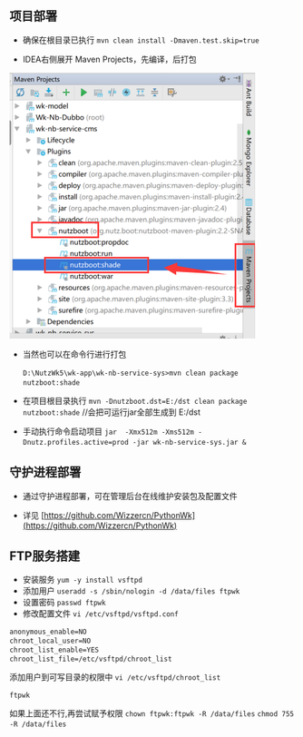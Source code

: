 ## 项目部署

* 确保在根目录已执行 `mvn clean install -Dmaven.test.skip=true`

* IDEA右侧展开 Maven Projects，先编译，后打包

![编译打包](../images/06.png)

* 当然也可以在命令行进行打包

  `D:\NutzWk5\wk-app\wk-nb-service-sys>mvn clean package nutzboot:shade`
  
*   在项目根目录执行
  `mvn -Dnutzboot.dst=E:/dst clean package nutzboot:shade`
   //会把可运行jar全部生成到 E:/dst

*  手动执行命令启动项目  `jar  -Xmx512m -Xms512m -Dnutz.profiles.active=prod -jar wk-nb-service-sys.jar &`

## 守护进程部署

* 通过守护进程部署，可在管理后台在线维护安装包及配置文件

* 详见 [https://github.com/Wizzercn/PythonWk](https://github.com/Wizzercn/PythonWk)

## FTP服务搭建
* 安装服务
`yum -y install vsftpd`
* 添加用户
`useradd -s /sbin/nologin -d /data/files ftpwk`
* 设置密码
`passwd ftpwk`
* 修改配置文件
`vi /etc/vsftpd/vsftpd.conf`
```text
anonymous_enable=NO
chroot_local_user=NO
chroot_list_enable=YES
chroot_list_file=/etc/vsftpd/chroot_list
```
添加用户到可写目录的权限中
`vi /etc/vsftpd/chroot_list`
```text
ftpwk
```
如果上面还不行,再尝试赋予权限
`chown ftpwk:ftpwk -R /data/files`
`chmod 755 -R /data/files`